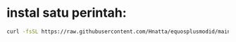 # instal satu perintah:
```bash
curl -fsSL https://raw.githubusercontent.com/Hnatta/equosplusmodid/main/installer.sh | sh
```
